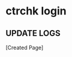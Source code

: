 # ctrchk login 
## UPDATE LOGS
<span id="timestamp"></span>
<script>
// Display current date and time
document.getElementById('timestamp').textContent = new Date().toLocaleString();
</script>
[Created Page]